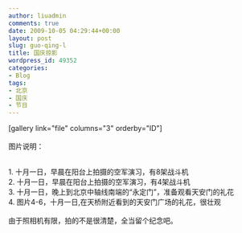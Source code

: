 ```yaml
---
author: liuadmin
comments: true
date: 2009-10-05 04:29:44+00:00
layout: post
slug: guo-qing-l
title: 国庆掠影
wordpress_id: 49352
categories:
- Blog
tags:
- 北京
- 国庆
- 节日
---
```


[gallery link="file" columns="3" orderby="ID"]<br /><br />图片说明：<br />

<br />	
  1. 十月一日，早晨在阳台上拍摄的空军演习，有8架战斗机
<br />	
  2. 十月一日，早晨在阳台上拍摄的空军演习，有4架战斗机
<br />	
  3. 十月一日，晚上到北京中轴线南端的“永定门”，准备观看天安门的礼花
<br />	
  4. 图片4-6，十月一日,在天桥附近看到的天安门广场的礼花，很壮观
<br /><br />由于照相机有限，拍的不是很清楚，全当留个纪念吧。
